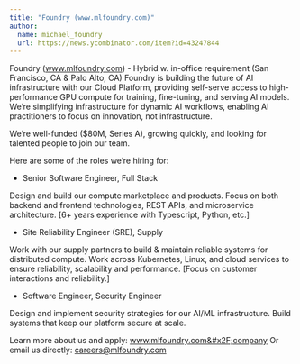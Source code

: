 ```yaml
---
title: "Foundry (www.mlfoundry.com)"
author:
  name: michael_foundry
  url: https://news.ycombinator.com/item?id=43247844
---
```

Foundry (www.mlfoundry.com) - Hybrid w. in-office requirement (San Francisco, CA &amp; Palo Alto, CA)
Foundry is building the future of AI infrastructure with our Cloud Platform, providing self-serve access to high-performance GPU compute for training, fine-tuning, and serving AI models. We’re simplifying infrastructure for dynamic AI workflows, enabling AI practitioners to focus on innovation, not infrastructure.

We’re well-funded ($80M, Series A), growing quickly, and looking for talented people to join our team.

Here are some of the roles we’re hiring for:

* Senior Software Engineer, Full Stack

Design and build our compute marketplace and products. Focus on both backend and frontend technologies, REST APIs, and microservice architecture. [6+ years experience with Typescript, Python, etc.]

* Site Reliability Engineer (SRE), Supply

Work with our supply partners to build &amp; maintain reliable systems for distributed compute. Work across Kubernetes, Linux, and cloud services to ensure reliability, scalability and performance. [Focus on customer interactions and reliability.]

* Software Engineer, Security Engineer

Design and implement security strategies for our AI&#x2F;ML infrastructure. Build systems that keep our platform secure at scale.

Learn more about us and apply: www.mlfoundry.com&#x2F;company Or email us directly: careers@mlfoundry.com
<JobApplication />
